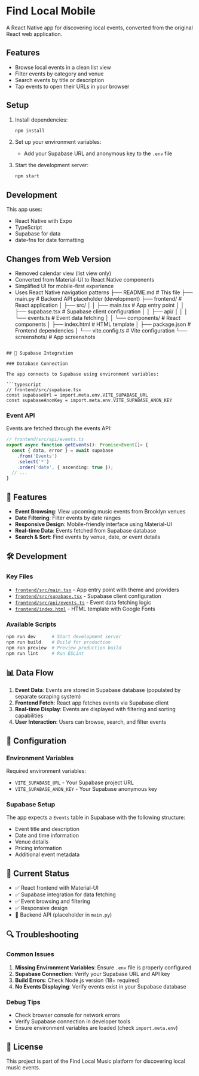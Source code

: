 # Find Local Mobile

A React Native app for discovering local events, converted from the original React web application.

## Features

- Browse local events in a clean list view
- Filter events by category and venue
- Search events by title or description
- Tap events to open their URLs in your browser

## Setup

1. Install dependencies:
   ```bash
   npm install
   ```

2. Set up your environment variables:
   - Add your Supabase URL and anonymous key to the `.env` file

3. Start the development server:
   ```bash
   npm start
   ```

## Development

This app uses:
- React Native with Expo
- TypeScript
- Supabase for data
- date-fns for date formatting

## Changes from Web Version

- Removed calendar view (list view only)
- Converted from Material-UI to React Native components
- Simplified UI for mobile-first experience
- Uses React Native navigation patterns
├── README.md              # This file
├── main.py                # Backend API placeholder (development)
├── frontend/              # React application
│   ├── src/
│   │   ├── main.tsx       # App entry point
│   │   ├── supabase.tsx   # Supabase client configuration
│   │   ├── api/
│   │   │   └── events.ts  # Event data fetching
│   │   └── components/    # React components
│   ├── index.html         # HTML template
│   ├── package.json       # Frontend dependencies
│   └── vite.config.ts     # Vite configuration
└── screenshots/           # App screenshots
```

## 🔗 Supabase Integration

### Database Connection

The app connects to Supabase using environment variables:

```typescript
// frontend/src/supabase.tsx
const supabaseUrl = import.meta.env.VITE_SUPABASE_URL
const supabaseAnonKey = import.meta.env.VITE_SUPABASE_ANON_KEY
```

### Event API

Events are fetched through the events API:

```typescript
// frontend/src/api/events.ts
export async function getEvents(): Promise<Event[]> {
  const { data, error } = await supabase
    .from('Events')
    .select('*')
    .order('date', { ascending: true });
  // ...
}
```

## 🎯 Features

- **Event Browsing**: View upcoming music events from Brooklyn venues
- **Date Filtering**: Filter events by date ranges
- **Responsive Design**: Mobile-friendly interface using Material-UI
- **Real-time Data**: Events fetched from Supabase database
- **Search & Sort**: Find events by venue, date, or event details

## 🛠️ Development

### Key Files

- [`frontend/src/main.tsx`](frontend/src/main.tsx) - App entry point with theme and providers
- [`frontend/src/supabase.tsx`](frontend/src/supabase.tsx) - Supabase client configuration
- [`frontend/src/api/events.ts`](frontend/src/api/events.ts) - Event data fetching logic
- [`frontend/index.html`](frontend/index.html) - HTML template with Google Fonts

### Available Scripts

```bash
npm run dev      # Start development server
npm run build    # Build for production
npm run preview  # Preview production build
npm run lint     # Run ESLint
```

## 📊 Data Flow

1. **Event Data**: Events are stored in Supabase database (populated by separate scraping system)
2. **Frontend Fetch**: React app fetches events via Supabase client
3. **Real-time Display**: Events are displayed with filtering and sorting capabilities
4. **User Interaction**: Users can browse, search, and filter events

## 🔧 Configuration

### Environment Variables

Required environment variables:

- `VITE_SUPABASE_URL` - Your Supabase project URL
- `VITE_SUPABASE_ANON_KEY` - Your Supabase anonymous key

### Supabase Setup

The app expects a `Events` table in Supabase with the following structure:

- Event title and description
- Date and time information
- Venue details
- Pricing information
- Additional event metadata

## 🚧 Current Status

- ✅ React frontend with Material-UI
- ✅ Supabase integration for data fetching
- ✅ Event browsing and filtering
- ✅ Responsive design
- 🚧 Backend API (placeholder in `main.py`)

## 🔍 Troubleshooting

### Common Issues

1. **Missing Environment Variables**: Ensure `.env` file is properly configured
2. **Supabase Connection**: Verify your Supabase URL and API key
3. **Build Errors**: Check Node.js version (18+ required)
4. **No Events Displaying**: Verify events exist in your Supabase database

### Debug Tips

- Check browser console for network errors
- Verify Supabase connection in developer tools
- Ensure environment variables are loaded (check `import.meta.env`)

## 📝 License

This project is part of the Find Local Music platform for discovering local music events.